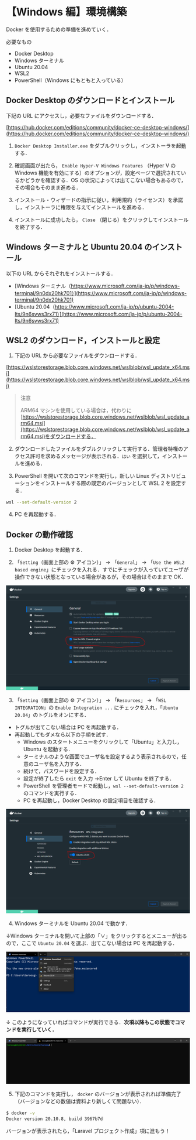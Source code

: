 # 【Windows 編】環境構築

Docker を使用するための準備を進めていく．

必要なもの

- Docker Desktop
- Windows ターミナル
- Ubuntu 20.04
- WSL2
- PowerShell（Windows にもともと入っている）

## Docker Desktop のダウンロードとインストール

下記の URL にアクセスし，必要なファイルをダウンロードする．

[https://hub.docker.com/editions/community/docker-ce-desktop-windows/](https://hub.docker.com/editions/community/docker-ce-desktop-windows/)

1. `Docker Desktop Installer.exe` をダブルクリックし，インストーラを起動する．

2. 確認画面が出たら， `Enable Hyper-V Windows Features` （Hyper V の Windows 機能を有効にする）のオプションが，設定ページで選択されているかどうかを確認する．OS の状況によっては出てこない場合もあるので，その場合もそのまま進める．

3. インストール・ウィザードの指示に従い，利用規約（ライセンス）を承諾し，インストーラに権限を与えてインストールを進める．

4. インストールに成功したら， `Close` （閉じる）をクリックしてインストールを終了する．

## Windows ターミナルと Ubuntu 20.04 のインストール

以下の URL からそれぞれをインストールする．

- [Windows ターミナル（https://www.microsoft.com/ja-jp/p/windows-terminal/9n0dx20hk701）](https://www.microsoft.com/ja-jp/p/windows-terminal/9n0dx20hk701)
- [Ubuntu 20.04（https://www.microsoft.com/ja-jp/p/ubuntu-2004-lts/9n6svws3rx71）](https://www.microsoft.com/ja-jp/p/ubuntu-2004-lts/9n6svws3rx71)

## WSL2 のダウンロード，インストールと設定

1. 下記の URL から必要なファイルをダウンロードする．

[https://wslstorestorage.blob.core.windows.net/wslblob/wsl_update_x64.msi](https://wslstorestorage.blob.core.windows.net/wslblob/wsl_update_x64.msi)

> 注意
>
> ARM64 マシンを使用している場合は，代わりに[https://wslstorestorage.blob.core.windows.net/wslblob/wsl_update_arm64.msi](https://wslstorestorage.blob.core.windows.net/wslblob/wsl_update_arm64.msi)をダウンロードする．

2. ダウンロードしたファイルをダブルクリックして実行する．管理者特権のアクセス許可を求めるメッセージが表示される．`はい` を選択して，インストールを進める．

3. PowerShell を開いて次のコマンドを実行し，新しい Linux ディストリビューションをインストールする際の既定のバージョンとして WSL 2 を設定する．

```bash
wsl --set-default-version 2
```

<!-- 1. 下記の URL の「Step 4」と「Step 5」を実行する．
    - [https://docs.microsoft.com/en-us/windows/wsl/install-manual#step-4---download-the-linux-kernel-update-package](https://docs.microsoft.com/en-us/windows/wsl/install-manual#step-4---download-the-linux-kernel-update-package) -->

4. PC を再起動する．

## Docker の動作確認

1. Docker Desktop を起動する．

2. 「`Setting`（画面上部の ⚙ アイコン）」 -> 「`General`」 -> 「`Use the WSL2 based engine`」にチェックを入れる．すでにチェックが入っていてユーザが操作できない状態となっている場合があるが，その場合はそのままで OK．

![docker 設定画面01](./img/docker_setting01.PNG)

3. 「`Setting`（画面上部の ⚙ アイコン）」 -> 「`Resources`」 -> 「`WSL INTEGRATION`」の `Enable Integration ...` にチェックを入れ，「`Ubuntu 20.04`」のトグルをオンにする．

- トグルが出てこない場合は PC を再起動する．
- 再起動してもダメなら以下の手順を試す．
  - Windows のスタートメニューをクリックして「Ubuntu」と入力し，Ubuntu を起動する．
  - ターミナルのような画面でユーザ名を設定するよう表示されるので，任意のユーザ名を入力する．
  - 続けて，パスワードを設定する．
  - 設定が終了したら `exit` を入力 →Enter して Ubuntu を終了する．
  - PowerShell を管理者モードで起動し，`wsl --set-default-version 2` のコマンドを実行する．
  - PC を再起動し，Docker Desktop の設定項目を確認する．

![docker 設定画面02](./img/docker_setting02.PNG)

4. Windows ターミナルを Ubuntu 20.04 で動かす．

↓Windows ターミナルを開いて上部の「∨」をクリックするとメニューが出るので，ここで `Ubuntu 20.04` を選ぶ．出てこない場合は PC を再起動する．

![Ubuntu 設定箇所](./img/terminal_image01.png)

↓ このようになっていればコマンドが実行できる．**次項以降もこの状態でコマンドを実行していく．**

![Windows ターミナル動作画面](./img/terminal_image02.png)

5. 下記のコマンドを実行し， `docker` のバージョンが表示されれば準備完了（バージョンなどの数値は資料より新しくて問題ない）．

```bash
$ docker -v
Docker version 20.10.8, build 3967b7d

```

バージョンが表示されたら，「Laravel プロジェクト作成」項に進もう！
